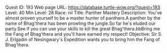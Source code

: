 Quest ID: 193
Web page URL: https://database.turtle-wow.org/?quest=193
Level: 40
Min Level: 28
Race: nil
Title: Panther Mastery
Description: You've almost proven yourself to be a master hunter of panthers.A panther by the name of Bhag'thera has been prowling the jungle.So far he's eluded our party.See if you can use your skills to kill the great Bhag'thera.$b$bBring me the Fang of Bhag'thera and you'll have earned my respect!
Objective: Sir S. J. Erlgadin of Nesingwary's Expedition wants you to bring him the Fang of Bhag'thera.
